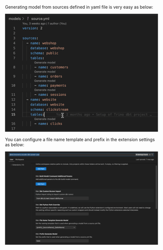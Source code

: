 Generating model from sources defined in yaml file is very easy as below:

![Generate model from source](images/generateModelSource.gif)

You can configure a file name template and prefix in the extension settings as below:

![Generate model settings](images/genModelSettings.png)

